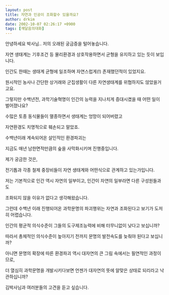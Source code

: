 ```yaml
---
layout: post
title: 자연과 인공이 조화할수 있을까요?
author: drkim
date: 2002-10-07 02:26:17 +0900
tags: [깨달음의대화]
---
```

안녕하세요 박사님.. 저의 오래된 궁금증을 털어놓습니다.
  
자연 생태계는 기후조건 등 물리환경과 상호작용하면서 균형을 유지하고 있는 듯이 보입니다.
  
인간도 한때는 생태계 균형에 일조하며 자연스럽게(!) 존재했던적이 있었지요.
  
원시적인 농사나 간단한 상거래와 군집생활이 다른 자연생태계를 위협하지도 않았을거고요.
  

  
그렇지만 수백년전, 과학기술혁명이 인간의 능력을 지나치게 증대시켰을 때 어떤 일이 벌어졌나요?
  
수많은 토종 동식물들이 멸종하면서 생태계는 엉망이 되어버렸고
  
자연환경도 치명적으로 훼손되고 말았죠.
  
수백년이래 계속되어온 살인적인 환경파괴는
  
지금도 매년 남한면적만큼의 숲을 사막화시키며 진행중입니다.
  

  
제가 궁금한 것은,
  
전기톱과 각종 철제 중장비들이 자연 생태계와 어떤식으로 관계하고 있는가입니다.
  
저는 기본적으로 인간 역시 자연의 일부이고, 인간이 자연의 일부라면 다른 구성원들과도
  
조화되지 않을 이유가 없다고 생각해왔습니다.
  
그런데 수백년 이래 진행되어온 과학문명의 파괴행위는 자연과 조화된다고 보기가 도저히 어렵습니다.
  

  
인간의 평균적 의식수준이 그들의 도구제조능력에 비해 터무니없이 낮다고 보십니까?
  
따라서 총체적인 의식수준이 높아지기 전까지 문명의 발전속도를 늦춰야 된다고 보십니까?
  

  
아니면 문명의 확장에 따른 환경파괴 역시 대자연의 큰 그림 속에서는 필연적인 과정이므로,
  
더 열심히 과학문명을 개발시키다보면 언젠가 대자연의 뜻에 알맞은 상태로 되리라고 낙관하십니까?
  

  
김박사님과 여러분들의 고견을 듣고 싶습니다.
